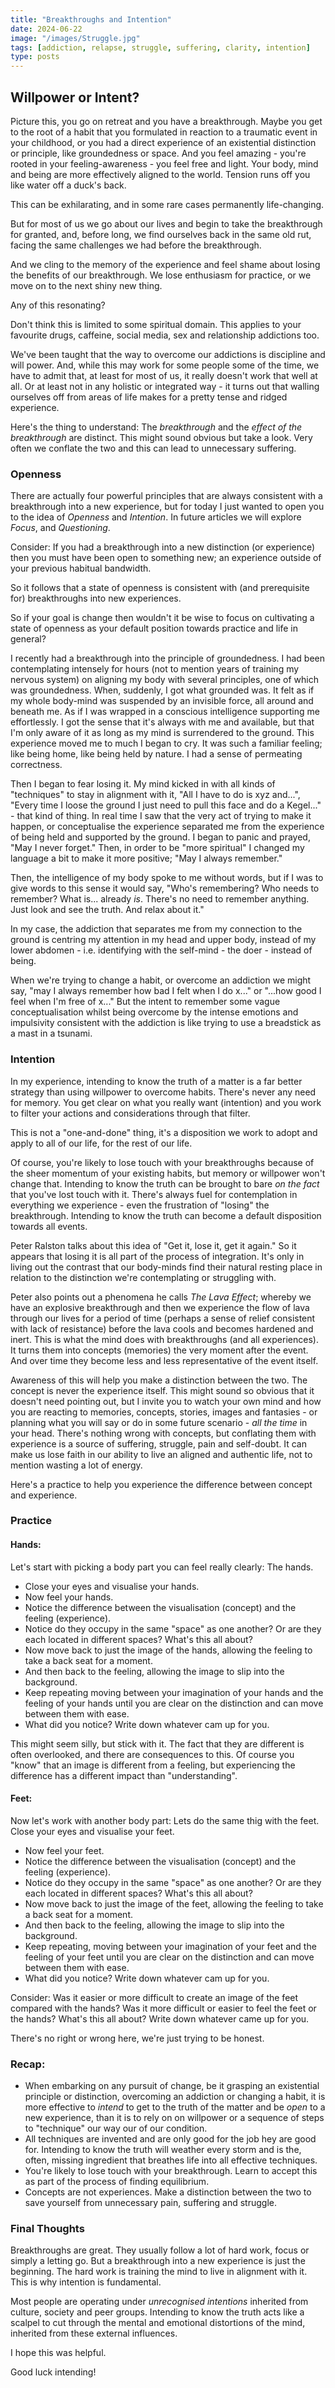```yaml
---
title: "Breakthroughs and Intention"
date: 2024-06-22
image: "/images/Struggle.jpg"
tags: [addiction, relapse, struggle, suffering, clarity, intention]
type: posts
---
```



## Willpower or Intent?

Picture this, you go on retreat and you have a breakthrough. Maybe you get to the root of a habit that you formulated in reaction to a traumatic event in your childhood, or you had a direct experience of an existential distinction or principle, like groundedness or space. And you feel amazing - you're rooted in your feeling-awareness - you feel free and light. Your body, mind and being are more effectively aligned to the world. Tension runs off you like water off a duck's back. 

This can be exhilarating, and in some rare cases permanently life-changing. 

But for most of us we go about our lives and begin to take the breakthrough for granted, and, before long, we find ourselves back in the same old rut, facing the same challenges we had before the breakthrough. 

And we cling to the memory of the experience and feel shame about losing the benefits of our breakthrough. We lose enthusiasm for practice, or we move on to the next shiny new thing. 

Any of this resonating?

Don't think this is limited to some spiritual domain. This applies to your favourite drugs, caffeine, social media, sex and relationship addictions too.

We've been taught that the way to overcome our addictions is discipline and will power. And, while this may work for some people some of the time, we have to admit that, at least for most of us, it really doesn't work that well at all. Or at least not in any holistic or integrated way - it turns out that walling ourselves off from areas of life makes for a pretty tense and ridged experience. 

Here's the thing to understand: The *breakthrough* and the *effect of the breakthrough* are distinct. This might sound obvious but take a look. Very often we conflate the two and this can lead to unnecessary suffering. 

### Openness
There are actually four powerful principles that are always consistent with a breakthrough into a new experience, but for today I just wanted to open you to the idea of *Openness* and *Intention*. In future articles we will explore *Focus*, and *Questioning*.

Consider: If you had a breakthrough into a new distinction (or experience) then you must have been open to something new; an experience outside of your previous habitual bandwidth. 

So it follows that a state of openness is consistent with (and prerequisite for) breakthroughs into new experiences. 

So if your goal is change then wouldn't it be wise to focus on cultivating a state of openness as your default position towards practice and life in general?

I recently had a breakthrough into the principle of groundedness. I had been contemplating intensely for hours (not to mention years of training my nervous system) on aligning my body with several principles, one of which was groundedness. When, suddenly, I got what grounded was. It felt as if my whole body-mind was suspended by an invisible force, all around and beneath me. As if I was wrapped in a conscious intelligence supporting me effortlessly. I got the sense that it's always with me and available, but that I'm only aware of it as long as my mind is surrendered to the ground. This experience moved me to much I began to cry. It was such a familiar feeling; like being home, like being held by nature. I had a sense of permeating correctness. 

Then I began to fear losing it. My mind kicked in with all kinds of "techniques" to stay in alignment with it, "All I have to do is xyz and...", "Every time I loose the ground I just need to pull this face and do a Kegel..." - that kind of thing. In real time I saw that the very act of trying to make it happen, or conceptualise the experience separated me from the experience of being held and supported by the ground. I began to panic and prayed, "May I never forget." Then, in order to be "more spiritual" I changed my language a bit to make it more positive; "May I always remember." 

Then, the intelligence of my body spoke to me without words, but if I was to give words to this sense it would say, "Who's remembering? Who needs to remember? What is... already *is*. There's no need to remember anything. Just look and see the truth. And relax about it."

In my case, the addiction that separates me from my connection to the ground is centring my attention in my head and upper body, instead of my lower abdomen - i.e. identifying with the self-mind - the doer - instead of being.

When we're trying to change a habit, or overcome an addiction we might say, "may I always remember how bad I felt when I do x..." or "...how good I feel when I'm free of x..." But the intent to remember some vague conceptualisation whilst being overcome by the intense emotions and impulsivity consistent with the addiction is like trying to use a breadstick as a mast in a tsunami. 

### Intention
In my experience, intending to know the truth of a matter is a far better strategy than using willpower to overcome habits. There's never any need for memory. You get clear on what you really want (intention) and you work to filter your actions and considerations through that filter. 

This is not a "one-and-done" thing, it's a disposition we work to adopt and apply to all of our life, for the rest of our life. 

Of course, you're likely to lose touch with your breakthroughs because of the sheer momentum of your existing habits, but memory or willpower won't change that. Intending to know the truth can be brought to bare *on the fact* that you've lost touch with it. There's always fuel for contemplation in everything we experience - even the frustration of "losing" the breakthrough. Intending to know the truth can become a default disposition towards all events.  

Peter Ralston talks about this idea of "Get it, lose it, get it again." So it appears that losing it is all part of the process of integration. It's only in living out the contrast that our body-minds find their natural resting place in relation to the distinction we're contemplating or struggling with. 

Peter also points out a phenomena he calls *The Lava Effect*; whereby we have an explosive breakthrough and then we experience the flow of lava through our lives for a period of time (perhaps a sense of relief consistent with lack of resistance) before the lava cools and becomes hardened and inert. This is what the mind does with breakthroughs (and all experiences). It turns them into concepts (memories) the very moment after the event. And over time they become less and less representative of the event itself. 

Awareness of this will help you make a distinction between the two. The concept is never the experience itself. This might sound so obvious that it doesn't need pointing out, but I invite you to watch your own mind and how you are reacting to memories, concepts, stories, images and fantasies - or planning what you will say or do in some future scenario - *all the time* in your head. There's nothing wrong with concepts, but conflating them with experience is a source of suffering, struggle, pain and self-doubt. It can make us lose faith in our ability to live an aligned and authentic life, not to mention wasting a lot of energy.

Here's a practice to help you experience the difference between concept and experience. 

### Practice
#### Hands:
Let's start with picking a body part you can feel really clearly: The hands.
- Close your eyes and visualise your hands. 
- Now feel your hands. 
- Notice the difference between the visualisation (concept) and the feeling (experience). 
- Notice do they occupy in the same "space" as one another? Or are they each located in different spaces? What's this all about?
- Now move back to just the image of the hands, allowing the feeling to take a back seat for a moment. 
- And then back to the feeling, allowing the image to slip into the background.
- Keep repeating moving between your imagination of your hands and the feeling of your hands until you are clear on the distinction and can move between them with ease. 
- What did you notice? Write down whatever cam up for you. 

This might seem silly, but stick with it. The fact that they are different is often overlooked, and there are consequences to this. Of course you "know" that an image is different from a feeling, but experiencing the difference has a different impact than "understanding". 

#### Feet:
Now let's work with another body part: Lets do the same thig with the feet. 
 Close your eyes and visualise your feet. 
- Now feel your feet. 
- Notice the difference between the visualisation (concept) and the feeling (experience). 
- Notice do they occupy in the same "space" as one another? Or are they each located in different spaces? What's this all about?
- Now move back to just the image of the feet, allowing the feeling to take a back seat for a moment. 
- And then back to the feeling, allowing the image to slip into the background.
- Keep repeating, moving between your imagination of your feet and the feeling of your feet until you are clear on the distinction and can move between them with ease. 
- What did you notice? Write down whatever cam up for you. 

Consider: Was it easier or more difficult to create an image of the feet compared with the hands? Was it more difficult or easier to feel the feet or the hands? What's this all about? Write down whatever came up for you. 

There's no right or wrong here, we're just trying to be honest. 

### Recap:

- When embarking on any pursuit of change, be it grasping an existential principle or distinction, overcoming an addiction or changing a habit, it is more effective to *intend* to get to the truth of the matter and be *open* to a new experience, than it is to rely on on willpower or a sequence of steps to "technique" our way our of our condition. 
- All techniques are invented and are only good for the job hey are good for. Intending to know the truth will weather every storm and is the, often, missing ingredient that breathes life into all effective techniques. 
- You're likely to lose touch with your breakthrough. Learn to accept this as part of the process of finding equilibrium. 
- Concepts are not experiences. Make a distinction between the two to save yourself from unnecessary pain, suffering and struggle. 

### Final Thoughts
Breakthroughs are great. They usually follow a lot of hard work, focus or simply a letting go. But a breakthrough into a new experience is just the beginning. The hard work is training the mind to live in alignment with it. This is why intention is fundamental. 

Most people are operating under *unrecognised intentions* inherited from culture, society and peer groups. Intending to know the truth acts like a scalpel to cut through the mental and emotional distortions of the mind, inherited from these external influences. 

I hope this was helpful. 

Good luck intending!
